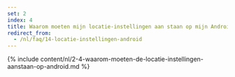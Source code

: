 ```yaml
---
set: 2
index: 4
title: Waarom moeten mijn locatie-instellingen aan staan op mijn Android-telefoon?
redirect_from: 
  - /nl/faq/14-locatie-instellingen-android
---
```

{% include content/nl/2-4-waarom-moeten-de-locatie-instellingen-aanstaan-op-android.md %}
